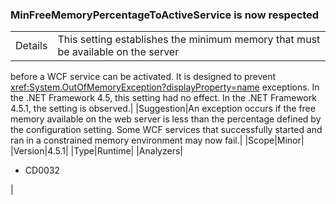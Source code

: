 ### MinFreeMemoryPercentageToActiveService is now respected

|   |   |
|---|---|
|Details|This setting establishes the minimum memory that must be available on the server
before a WCF service can be activated. It is designed to prevent
<xref:System.OutOfMemoryException?displayProperty=name> exceptions. In the .NET
Framework 4.5, this setting had no effect. In the .NET Framework 4.5.1, the
setting is observed.|
|Suggestion|An exception occurs if the free memory available on the web server is less than
the percentage defined by the configuration setting. Some WCF services that
successfully started and ran in a constrained memory environment may now fail.|
|Scope|Minor|
|Version|4.5.1|
|Type|Runtime|
|Analyzers|<ul><li>CD0032</li></ul>|
